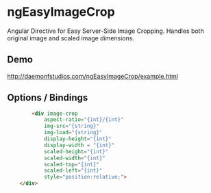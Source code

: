 # ngEasyImageCrop
Angular Directive for Easy Server-Side Image Cropping. Handles both original image and scaled image dimensions.

## Demo 
http://daemonfstudios.com/ngEasyImageCrop/example.html


## Options / Bindings
```html
    	<div image-crop 
    		aspect-ratio="{int}/{int}" 
    		img-src="{string}" 
    		img-load="{string}"
    		display-height="{int}" 
    		display-width = "{int}"
    		scaled-height="{int}" 
    		scaled-width="{int}" 
    		scaled-top="{int}" 
    		scaled-left="{int}" 
    		style="position:relative;">
	</div>
```
